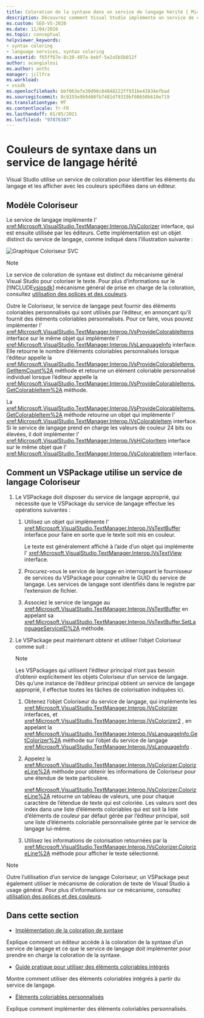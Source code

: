 ```yaml
---
title: Coloration de la syntaxe dans un service de langage hérité | Microsoft Docs
description: Découvrez comment Visual Studio implémente un service de coloration syntaxique dans un service de langage hérité pour identifier les éléments du langage et les afficher dans des couleurs dans un éditeur.
ms.custom: SEO-VS-2020
ms.date: 11/04/2016
ms.topic: conceptual
helpviewer_keywords:
- syntax coloring
- language services, syntax coloring
ms.assetid: f65ff67e-8c20-497a-bebf-5e2a5b5b012f
author: acangialosi
ms.author: anthc
manager: jillfra
ms.workload:
- vssdk
ms.openlocfilehash: bbf063efe30d90c84848222ff931be43834efbad
ms.sourcegitcommit: 0c9155e9b9408fb7481d79319bf08650b610e719
ms.translationtype: MT
ms.contentlocale: fr-FR
ms.lasthandoff: 01/05/2021
ms.locfileid: "97876387"
---
```

# <a name="syntax-coloring-in-a-legacy-language-service"></a>Couleurs de syntaxe dans un service de langage hérité

Visual Studio utilise un service de coloration pour identifier les éléments du langage et les afficher avec les couleurs spécifiées dans un éditeur.

## <a name="colorizer-model"></a>Modèle Coloriseur
 Le service de langage implémente l' <xref:Microsoft.VisualStudio.TextManager.Interop.IVsColorizer> interface, qui est ensuite utilisée par les éditeurs. Cette implémentation est un objet distinct du service de langage, comme indiqué dans l’illustration suivante :

 ![Graphique Coloriseur SVC](../../extensibility/internals/media/figlgsvccolorizer.gif)

> [!NOTE]
> Le service de coloration de syntaxe est distinct du mécanisme général Visual Studio pour coloriser le texte. Pour plus d’informations sur le [!INCLUDE[vsipsdk](../../extensibility/includes/vsipsdk_md.md)] mécanisme général de prise en charge de la coloration, consultez [utilisation des polices et des couleurs](/previous-versions/visualstudio/visual-studio-2015/extensibility/using-fonts-and-colors?preserve-view=true&view=vs-2015).

 Outre le Coloriseur, le service de langage peut fournir des éléments coloriables personnalisés qui sont utilisés par l’éditeur, en annonçant qu’il fournit des éléments coloriables personnalisés. Pour ce faire, vous pouvez implémenter l' <xref:Microsoft.VisualStudio.TextManager.Interop.IVsProvideColorableItems> interface sur le même objet qui implémente l' <xref:Microsoft.VisualStudio.TextManager.Interop.IVsLanguageInfo> interface. Elle retourne le nombre d’éléments coloriables personnalisés lorsque l’éditeur appelle la <xref:Microsoft.VisualStudio.TextManager.Interop.IVsProvideColorableItems.GetItemCount%2A> méthode et retourne un élément coloriable personnalisé individuel lorsque l’éditeur appelle la <xref:Microsoft.VisualStudio.TextManager.Interop.IVsProvideColorableItems.GetColorableItem%2A> méthode.

 La <xref:Microsoft.VisualStudio.TextManager.Interop.IVsProvideColorableItems.GetColorableItem%2A> méthode retourne un objet qui implémente l' <xref:Microsoft.VisualStudio.TextManager.Interop.IVsColorableItem> interface. Si le service de langage prend en charge les valeurs de couleur 24 bits ou élevées, il doit implémenter l' <xref:Microsoft.VisualStudio.TextManager.Interop.IVsHiColorItem> interface sur le même objet que l' <xref:Microsoft.VisualStudio.TextManager.Interop.IVsColorableItem> interface.

## <a name="how-a-vspackage-uses-a-language-service-colorizer"></a>Comment un VSPackage utilise un service de langage Coloriseur

1. Le VSPackage doit disposer du service de langage approprié, qui nécessite que le VSPackage du service de langage effectue les opérations suivantes :

    1. Utilisez un objet qui implémente l' <xref:Microsoft.VisualStudio.TextManager.Interop.IVsTextBuffer> interface pour faire en sorte que le texte soit mis en couleur.

         Le texte est généralement affiché à l’aide d’un objet qui implémente l' <xref:Microsoft.VisualStudio.TextManager.Interop.IVsTextView> interface.

    2. Procurez-vous le service de langage en interrogeant le fournisseur de services du VSPackage pour connaître le GUID du service de langage. Les services de langage sont identifiés dans le registre par l’extension de fichier.

    3. Associez le service de langage au <xref:Microsoft.VisualStudio.TextManager.Interop.IVsTextBuffer> en appelant sa <xref:Microsoft.VisualStudio.TextManager.Interop.IVsTextBuffer.SetLanguageServiceID%2A> méthode.

2. Le VSPackage peut maintenant obtenir et utiliser l’objet Coloriseur comme suit :

    > [!NOTE]
    > Les VSPackages qui utilisent l’éditeur principal n’ont pas besoin d’obtenir explicitement les objets Coloriseur d’un service de langage. Dès qu’une instance de l’éditeur principal obtient un service de langage approprié, il effectue toutes les tâches de colorisation indiquées ici.

    1. Obtenez l’objet Coloriseur du service de langage, qui implémente les <xref:Microsoft.VisualStudio.TextManager.Interop.IVsColorizer> interfaces, et <xref:Microsoft.VisualStudio.TextManager.Interop.IVsColorizer2> , en appelant la <xref:Microsoft.VisualStudio.TextManager.Interop.IVsLanguageInfo.GetColorizer%2A> méthode sur l’objet du service de langage <xref:Microsoft.VisualStudio.TextManager.Interop.IVsLanguageInfo> .

    2. Appelez la <xref:Microsoft.VisualStudio.TextManager.Interop.IVsColorizer.ColorizeLine%2A> méthode pour obtenir les informations de Coloriseur pour une étendue de texte particulière.

         <xref:Microsoft.VisualStudio.TextManager.Interop.IVsColorizer.ColorizeLine%2A> retourne un tableau de valeurs, une pour chaque caractère de l’étendue de texte qui est coloriée. Les valeurs sont des index dans une liste d’éléments coloriables qui est soit la liste d’éléments de couleur par défaut gérée par l’éditeur principal, soit une liste d’éléments coloriable personnalisée gérée par le service de langage lui-même.

    3. Utilisez les informations de colorisation retournées par la <xref:Microsoft.VisualStudio.TextManager.Interop.IVsColorizer.ColorizeLine%2A> méthode pour afficher le texte sélectionné.

> [!NOTE]
> Outre l’utilisation d’un service de langage Coloriseur, un VSPackage peut également utiliser le mécanisme de coloration de texte de Visual Studio à usage général. Pour plus d’informations sur ce mécanisme, consultez [utilisation des polices et des couleurs](/previous-versions/visualstudio/visual-studio-2015/extensibility/using-fonts-and-colors?preserve-view=true&view=vs-2015).

## <a name="in-this-section"></a>Dans cette section
- [Implémentation de la coloration de syntaxe](../../extensibility/internals/implementing-syntax-coloring.md)

 Explique comment un éditeur accède à la coloration de la syntaxe d’un service de langage et ce que le service de langage doit implémenter pour prendre en charge la coloration de la syntaxe.

- [Guide pratique pour utiliser des éléments coloriables intégrés](../../extensibility/internals/how-to-use-built-in-colorable-items.md)

 Montre comment utiliser des éléments coloriables intégrés à partir du service de langage.

- [Éléments coloriables personnalisés](../../extensibility/internals/custom-colorable-items.md)

 Explique comment implémenter des éléments coloriables personnalisés.
